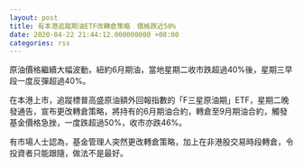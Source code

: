 ```yaml
---
layout: post
title: 有本港追蹤期油ETF改轉倉策略　價格跌近50%
date: 2020-04-22 21:44:12.000000000 +08:00
categories: rss
---
```


原油價格繼續大幅波動，紐約6月期油，當地星期二收市跌超過40%後，星期三早段一度反彈超過40%。

在本港上市，追蹤標普高盛原油額外回報指數的「F三星原油期」ETF，星期二晚發通告，宣布更改轉倉策略，將持有的6月期油合約，轉倉至9月期油合約，觸發基金價格急挫，一度跌超過50%，收市亦跌46%。

有市場人士認為，基金管理人突然更改轉倉策略，加上在非港股交易時段轉倉，令投資者只能跟隨，做法不是最好。
